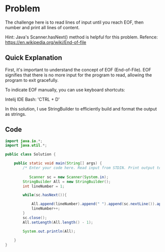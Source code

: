 # Problem
The challenge here is to read  lines of input until you reach EOF, then number and print all  lines of content.

Hint: Java's Scanner.hasNext() method is helpful for this problem.
Refence: https://en.wikipedia.org/wiki/End-of-file

## Quick Explanation
First, it's important to understand the concept of EOF (End-of-File). EOF signifies that there is no more input for the program to read, allowing the program to exit gracefully.

To indicate EOF manually, you can use keyboard shortcuts:

Intelij IDE Bash: 'CTRL + D'

In this solution, I use StringBuilder to efficiently build and format the output as strings.

## Code
```java
import java.io.*;
import java.util.*;

public class Solution {

    public static void main(String[] args) {
        /* Enter your code here. Read input from STDIN. Print output to STDOUT. Your class should be named Solution. */
        
           Scanner sc = new Scanner(System.in);
        StringBuilder All = new StringBuilder();
        int lineNumber = 1;

        while(sc.hasNext()){

            All.append(lineNumber).append(" ").append(sc.nextLine()).append("\n");
            lineNumber++;
        }
        sc.close();
        All.setLength(All.length() - 1);

        System.out.println(All);
        
    }
}
```
